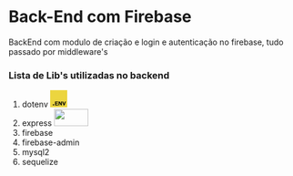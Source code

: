 <h1> Back-End com Firebase </h1>

<p>
    BackEnd com modulo de criação e login e autenticação no firebase, tudo passado por middleware's
 </p>

<h3> Lista de Lib's utilizadas no backend </h3>
 <ol>
  <li>dotenv <img height="30" width="30" src="https://raw.githubusercontent.com/motdotla/dotenv/master/dotenv.png"> </li>
  <li>express <img height="30" width="60" src="https://camo.githubusercontent.com/0566752248b4b31b2c4bdc583404e41066bd0b6726f310b73e1140deefcc31ac/68747470733a2f2f692e636c6f756475702e636f6d2f7a6659366c4c376546612d3330303078333030302e706e67"></li>
  <li>firebase</li>
  <li>firebase-admin</li>
  <li>mysql2</li>
  <li>sequelize</li>
 </ol>
